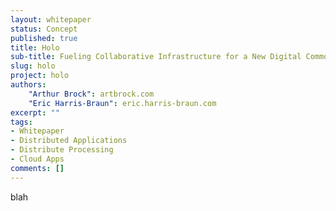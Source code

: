 ```yaml
---
layout: whitepaper
status: Concept
published: true
title: Holo
sub-title: Fueling Collaborative Infrastructure for a New Digital Commons
slug: holo
project: holo
authors:
    "Arthur Brock": artbrock.com
    "Eric Harris-Braun": eric.harris-braun.com
excerpt: ""
tags:
- Whitepaper
- Distributed Applications
- Distribute Processing
- Cloud Apps
comments: []
---
```

blah
